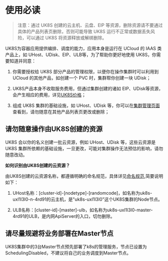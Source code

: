 # 使用必读

> 注意：通过 UK8S 创建的云主机、云盘、EIP 等资源，删除资源请不要通过具体的产品列表页删除，否则可能导致 UK8S 运行不正常或数据丢失风险，可以通过 UK8S 将资源释放或解绑删除。

UK8S为容器应用提供编排、调度的能力，应用本身是运行在 UCloud 的 IAAS 类产品上，如 UHost、UDisk、EIP、ULB等，为了帮助你更好地使用 UK8S，你需要知道并同意：

1. 你需要授权给 UK8S 部分产品的管理权限，以便你在操作集群时可以利用到 UCloud 的其他产品，如创建一个 PVC 时，集群帮你创建一块 UDisk；

2. UK8S产品本身不收取服务费用，但通过集群创建的诸如 EIP、UDisk等资源，会产生相应的费用，详见[UK8S价格](uk8s/price)；

3. 组成 UK8S 集群的基础设施，如 UHost、UDisk
   等，你可以在[集群管理页面](https://console.ucloud.cn/uk8s/manage)查看到，请勿随意在其他产品列表页更改或删除；

## 请勿随意操作由UK8S创建的资源

UK8S 会以你的名义创建一批云资源，例如 UHost、UDisk 等，这些云资源是 UK8S 集群所依赖的基础设施，一旦更改，可能对集群操作无法预估的影响，请勿随意改动。

**如何识别由UK8S创建的云资源？**

由UK8S创建的云资源名称，都遵循明确的命名规范，具体详见[命名规范](uk8s/introduction/restriction),简要说明如下：

1. UHost名称：[cluster-id]-[nodetype]-[randomcode]，如名称为uk8s-uxl1l3l0-n-4rd91的云主机，是"uk8s-uxl1l3l0"这个UK8S集群的Node节点。

2. ULB名称：[cluster-id]-[master]-ulb，如名称为uk8s-uxl1l3l0-master-4rd91的ULB，是内网ApiServer的入口，切勿删除。

## 请尽量规避将业务部署在Master节点

UK8S集群中的3台Master节点预先部署了k8s的管理服务，节点已设置为SchedulingDisabled，不建议将自己的业务调度到Master节点。
